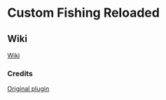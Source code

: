 <div align="center">
</div>
<h1>Custom Fishing Reloaded</h1>
<h2>Wiki</h2>
<a href="https://github.com/SpeedSlicer/CustomFishingReloaded/wiki">Wiki</a>

<h3>Credits</h3>
<a href="https://github.com/IlluzionzDev/CustomFishing">Original plugin</a>
